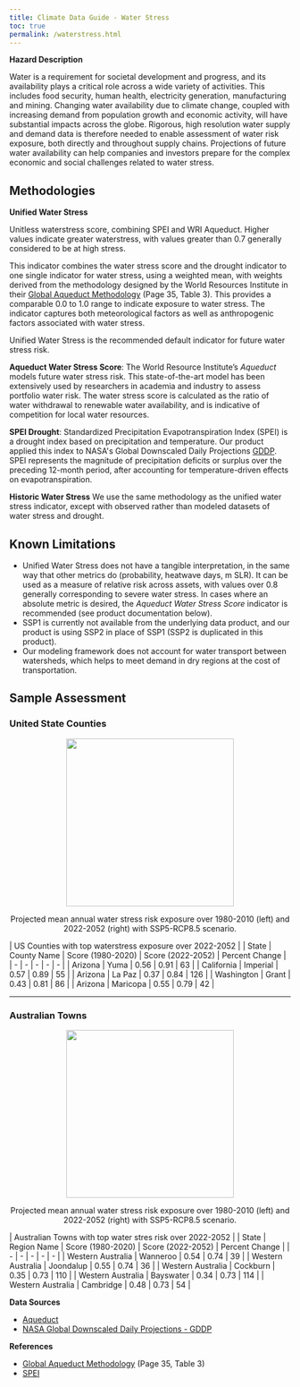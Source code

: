 ```yaml
---
title: Climate Data Guide - Water Stress
toc: true
permalink: /waterstress.html
---
```


**Hazard Description**

Water is a requirement for societal development and progress, and its availability plays a critical role across a wide variety of activities.  This includes food security, human health, electricity generation, manufacturing and mining. Changing water availability due to climate change, coupled with increasing demand from population growth and economic activity, will have substantial impacts across the globe. Rigorous, high resolution water supply and demand data is therefore needed to enable assessment of water risk exposure, both directly and throughout supply chains. Projections of future water availability can help companies and investors prepare for the complex economic and social challenges related to water stress.

## Methodologies
**Unified Water Stress** 

Unitless waterstress score, combining SPEI and WRI Aqueduct.  Higher values indicate greater waterstress, with values greater than 0.7 generally considered to be at high stress.

This indicator combines the water stress score and the drought indicator to one single indicator for water stress, using a weighted mean, with weights derived from the methodology designed by the World Resources Institute in their [Global Aqueduct Methodology](https://doi.org/10.46830/writn.18.00146) (Page 35, Table 3). This provides a comparable 0.0 to 1.0 range to indicate exposure to water stress. The indicator captures both meteorological factors as well as anthropogenic factors associated with water stress.

Unified Water Stress is the recommended default indicator for future water stress risk.

**Aqueduct Water Stress Score**: The World Resource Institute’s <i>Aqueduct</i> models future water stress risk. This state-of-the-art model has been extensively used by researchers in academia and industry to assess portfolio water risk. The water stress score is calculated as the ratio of water withdrawal to renewable water availability, and is indicative of competition for local water resources. 

**SPEI Drought**: Standardized Precipitation Evapotranspiration Index (SPEI) is a drought index based on precipitation and temperature.  Our product applied this index to NASA's Global Downscaled Daily Projections [GDDP](https://www.nasa.gov/nex/gddp). SPEI represents the magnitude of precipitation deficits or surplus over the preceding 12-month period, after accounting for temperature-driven effects on evapotranspiration. 

**Historic Water Stress**
We use the same methodology as the unified water stress indicator, except with observed rather than modeled datasets of water stress and drought.

## Known Limitations
- Unified Water Stress does not have a tangible interpretation, in the same way that other metrics do (probability, heatwave days, m SLR).  It can be used as a measure of relative risk across assets, with values over 0.8 generally corresponding to severe water stress.  In cases where an absolute metric is desired, the <i>Aqueduct Water Stress Score</i> indicator is recommended (see product documentation below).
- SSP1 is currently not available from the underlying data product, and our product is using SSP2 in place of SSP1 (SSP2 is duplicated in this product). 
- Our modeling framework does not account for water transport between watersheds, which helps to meet demand in dry regions at the cost of transportation.


## Sample Assessment
### United State Counties

<p align="center">
<img height="300" src="assets/images/dataguide/water_stress_unified_score_usa_1980_2020_v_2022-2052.png">
</p>

<p align="center">
Projected mean annual water stress risk exposure over 1980-2010 (left) and 2022-2052 (right) with SSP5-RCP8.5 scenario.
</p>

| US Counties with top waterstress exposure over 2022-2052 |
| State | County Name | Score (1980-2020) | Score (2022-2052) | Percent Change | 
| - | - | - | - | - |
| Arizona | Yuma | 0.56 | 0.91 | 63 |
| California | Imperial | 0.57 | 0.89 | 55 |
| Arizona | La Paz | 0.37 | 0.84 | 126 |
| Washington | Grant | 0.43 | 0.81 | 86 |
| Arizona | Maricopa | 0.55 | 0.79 | 42 |

<hr>

### Australian Towns
<p align="center">
<img height="300" src="assets/images/dataguide/water_stress_unified_score_australia_1980_2020_v_2022-2052.png">
</p>

<p align="center">
Projected mean annual water stress risk exposure over 1980-2010 (left) and 2022-2052 (right) with SSP5-RCP8.5 scenario.
</p>

| Australian Towns with top water stres risk over 2022-2052 |
| State | Region Name | Score (1980-2020) | Score (2022-2052) | Percent Change | 
| - | - | - | - | - |
| Western Australia | Wanneroo | 0.54 | 0.74 | 39 |
| Western Australia | Joondalup | 0.55 | 0.74 | 36 |
| Western Australia | Cockburn | 0.35 | 0.73 | 110 |
| Western Australia | Bayswater | 0.34 | 0.73 | 114 |
| Western Australia | Cambridge | 0.48 | 0.73 | 54 |


**Data Sources**
- [Aqueduct](https://www.wri.org/data/aqueduct-global-maps-30-data)
- [NASA Global Downscaled Daily Projections - GDDP](https://www.nasa.gov/nex/gddp) 

**References**
- [Global Aqueduct Methodology](https://doi.org/10.46830/writn.18.00146) (Page 35, Table 3)
- [SPEI](https://link.springer.com/article/10.1007/s00382-017-3740-8)
